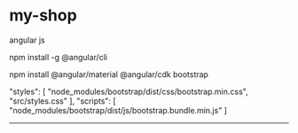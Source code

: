 # my-shop
angular js 


npm install -g @angular/cli

npm install @angular/material @angular/cdk bootstrap

"styles": [
  "node_modules/bootstrap/dist/css/bootstrap.min.css",
  "src/styles.css"
],
"scripts": [
  "node_modules/bootstrap/dist/js/bootstrap.bundle.min.js"
]
________________________________________
